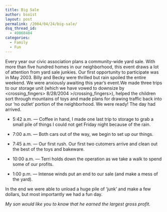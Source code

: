 ```yaml
---
title: Big Sale
author: bsoist
layout: post
permalink: /2004/04/24/big-sale/
dsq_thread_id:
  - 49868484
categories:
  - Family
  - Fun
---
```

Every year our civic association plans a community-wide yard sale. With more than five hundred homes in our neighborhood, this event draws a lot of attention from yard sale junkies. Our first opportunity to participate was in May 2003. Billy and Becky were thrilled but rain spoiled the entire weekend. We were anxiously awaiting this year&#8217;s event.We made three trips to our storage unit (which we have vowed to downsize by &lt;crossing\_fingers&gt; 8/28/2004 &gt;/crossing\_fingers&gt;), helped the children sort through mountains of toys and made plans for drawing traffic back into our &#8216;no outlet&#8217; portion of the neighborhood. We were ready! The day had arrived.

  * 5:42 a.m. &#8212; Coffee in hand, I made one last trip to storage to grab a small pile of things I could not get Friday night because of the rain.

  * 7:00 a.m. &#8212; Both cars out of the way, we begin to set up our things.

  * 7:45 a.m. &#8212; Our first rush. Our first two cutomers arrive and clean out the best of the toys and bakeware.

  * 10:00 a.m. &#8212; Terri holds down the operation as we take a walk to spend some of our profits.

  * 1:00 p.m. &#8212; Intense winds put an end to our sale (and make a mess of the yard).

In the end we were able to unload a huge pile of &#8216;junk&#8217; and make a few dollars, but most importantly we had a fun day.


<address>
  My son would like you to know that he earned the largest gross profit.
</address>

